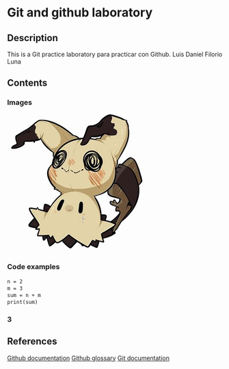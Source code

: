 # Git and github laboratory
## Description
This is a Git practice laboratory para practicar con Github.
Luis Daniel Filorio Luna
## Contents
### Images
![Imagén de mimikyu](OIP.jpg)
### Code examples
```
n = 2
m = 3
sum = n + m
print(sum)
```
### 3
## References
[Github documentation](https://docs.github.com/en)
[Github glossary](https://docs.github.com/en/get-started/learning-about-github/github-glossary)
[Git documentation](https://git-scm.com/doc)

